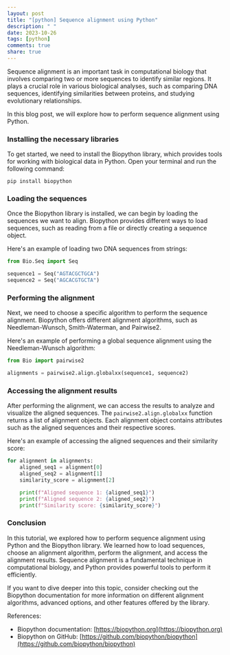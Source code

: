 ```yaml
---
layout: post
title: "[python] Sequence alignment using Python"
description: " "
date: 2023-10-26
tags: [python]
comments: true
share: true
---
```


Sequence alignment is an important task in computational biology that involves comparing two or more sequences to identify similar regions. It plays a crucial role in various biological analyses, such as comparing DNA sequences, identifying similarities between proteins, and studying evolutionary relationships.

In this blog post, we will explore how to perform sequence alignment using Python.

### Installing the necessary libraries

To get started, we need to install the Biopython library, which provides tools for working with biological data in Python. Open your terminal and run the following command:

```shell
pip install biopython
```

### Loading the sequences

Once the Biopython library is installed, we can begin by loading the sequences we want to align. Biopython provides different ways to load sequences, such as reading from a file or directly creating a sequence object.

Here's an example of loading two DNA sequences from strings:

```python
from Bio.Seq import Seq

sequence1 = Seq("AGTACGCTGCA")
sequence2 = Seq("AGCACGTGCTA")
```

### Performing the alignment

Next, we need to choose a specific algorithm to perform the sequence alignment. Biopython offers different alignment algorithms, such as Needleman-Wunsch, Smith-Waterman, and Pairwise2.

Here's an example of performing a global sequence alignment using the Needleman-Wunsch algorithm:

```python
from Bio import pairwise2

alignments = pairwise2.align.globalxx(sequence1, sequence2)
```

### Accessing the alignment results

After performing the alignment, we can access the results to analyze and visualize the aligned sequences. The `pairwise2.align.globalxx` function returns a list of alignment objects. Each alignment object contains attributes such as the aligned sequences and their respective scores.

Here's an example of accessing the aligned sequences and their similarity score:

```python
for alignment in alignments:
    aligned_seq1 = alignment[0]
    aligned_seq2 = alignment[1]
    similarity_score = alignment[2]

    print(f"Aligned sequence 1: {aligned_seq1}")
    print(f"Aligned sequence 2: {aligned_seq2}")
    print(f"Similarity score: {similarity_score}")
```

### Conclusion

In this tutorial, we explored how to perform sequence alignment using Python and the Biopython library. We learned how to load sequences, choose an alignment algorithm, perform the alignment, and access the alignment results. Sequence alignment is a fundamental technique in computational biology, and Python provides powerful tools to perform it efficiently.

If you want to dive deeper into this topic, consider checking out the Biopython documentation for more information on different alignment algorithms, advanced options, and other features offered by the library.

References:
- Biopython documentation: [https://biopython.org](https://biopython.org)
- Biopython on GitHub: [https://github.com/biopython/biopython](https://github.com/biopython/biopython)